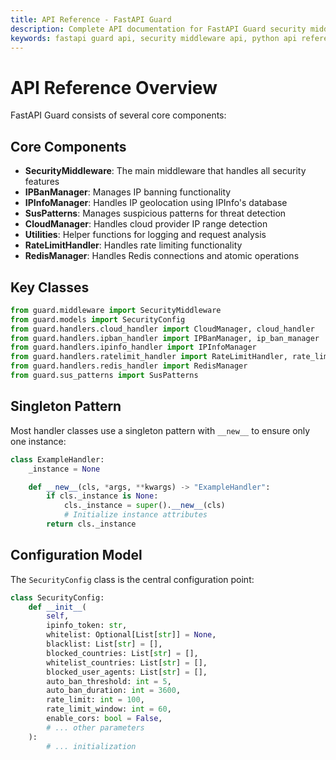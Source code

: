 ```yaml
---
title: API Reference - FastAPI Guard
description: Complete API documentation for FastAPI Guard security middleware and its components
keywords: fastapi guard api, security middleware api, python api reference
---
```


# API Reference Overview

FastAPI Guard consists of several core components:

## Core Components

- **SecurityMiddleware**: The main middleware that handles all security features
- **IPBanManager**: Manages IP banning functionality
- **IPInfoManager**: Handles IP geolocation using IPInfo's database
- **SusPatterns**: Manages suspicious patterns for threat detection
- **CloudManager**: Handles cloud provider IP range detection
- **Utilities**: Helper functions for logging and request analysis
- **RateLimitHandler**: Handles rate limiting functionality
- **RedisManager**: Handles Redis connections and atomic operations

## Key Classes

```python
from guard.middleware import SecurityMiddleware
from guard.models import SecurityConfig
from guard.handlers.cloud_handler import CloudManager, cloud_handler
from guard.handlers.ipban_handler import IPBanManager, ip_ban_manager
from guard.handlers.ipinfo_handler import IPInfoManager
from guard.handlers.ratelimit_handler import RateLimitHandler, rate_limit_handler
from guard.handlers.redis_handler import RedisManager
from guard.sus_patterns import SusPatterns
```

## Singleton Pattern
Most handler classes use a singleton pattern with `__new__` to ensure only one instance:

```python
class ExampleHandler:
    _instance = None

    def __new__(cls, *args, **kwargs) -> "ExampleHandler":
        if cls._instance is None:
            cls._instance = super().__new__(cls)
            # Initialize instance attributes
        return cls._instance
```

## Configuration Model

The `SecurityConfig` class is the central configuration point:

```python
class SecurityConfig:
    def __init__(
        self,
        ipinfo_token: str,
        whitelist: Optional[List[str]] = None,
        blacklist: List[str] = [],
        blocked_countries: List[str] = [],
        whitelist_countries: List[str] = [],
        blocked_user_agents: List[str] = [],
        auto_ban_threshold: int = 5,
        auto_ban_duration: int = 3600,
        rate_limit: int = 100,
        rate_limit_window: int = 60,
        enable_cors: bool = False,
        # ... other parameters
    ):
        # ... initialization
```